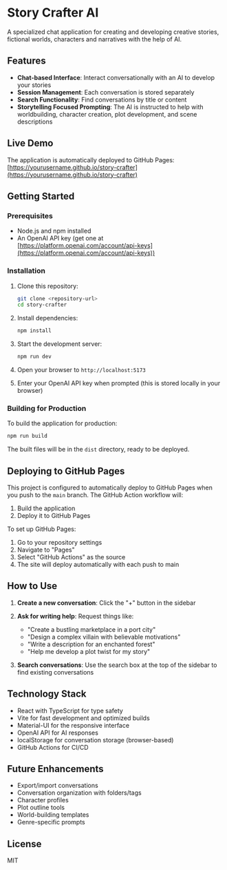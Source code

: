 # Story Crafter AI

A specialized chat application for creating and developing creative stories, fictional worlds, characters and narratives with the help of AI.

## Features

- **Chat-based Interface**: Interact conversationally with an AI to develop your stories
- **Session Management**: Each conversation is stored separately
- **Search Functionality**: Find conversations by title or content
- **Storytelling Focused Prompting**: The AI is instructed to help with worldbuilding, character creation, plot development, and scene descriptions

## Live Demo

The application is automatically deployed to GitHub Pages: [https://yourusername.github.io/story-crafter](https://yourusername.github.io/story-crafter)

## Getting Started

### Prerequisites

- Node.js and npm installed
- An OpenAI API key (get one at [https://platform.openai.com/account/api-keys](https://platform.openai.com/account/api-keys))

### Installation

1. Clone this repository:
   ```bash
   git clone <repository-url>
   cd story-crafter
   ```

2. Install dependencies:
   ```bash
   npm install
   ```

3. Start the development server:
   ```bash
   npm run dev
   ```

4. Open your browser to `http://localhost:5173`

5. Enter your OpenAI API key when prompted (this is stored locally in your browser)

### Building for Production

To build the application for production:

```bash
npm run build
```

The built files will be in the `dist` directory, ready to be deployed.

## Deploying to GitHub Pages

This project is configured to automatically deploy to GitHub Pages when you push to the `main` branch. The GitHub Action workflow will:

1. Build the application
2. Deploy it to GitHub Pages

To set up GitHub Pages:

1. Go to your repository settings
2. Navigate to "Pages"
3. Select "GitHub Actions" as the source
4. The site will deploy automatically with each push to main

## How to Use

1. **Create a new conversation**: Click the "+" button in the sidebar
2. **Ask for writing help**: Request things like:
   - "Create a bustling marketplace in a port city"
   - "Design a complex villain with believable motivations"
   - "Write a description for an enchanted forest"
   - "Help me develop a plot twist for my story"

3. **Search conversations**: Use the search box at the top of the sidebar to find existing conversations

## Technology Stack

- React with TypeScript for type safety
- Vite for fast development and optimized builds
- Material-UI for the responsive interface
- OpenAI API for AI responses
- localStorage for conversation storage (browser-based)
- GitHub Actions for CI/CD

## Future Enhancements

- Export/import conversations
- Conversation organization with folders/tags
- Character profiles
- Plot outline tools
- World-building templates
- Genre-specific prompts

## License

MIT
